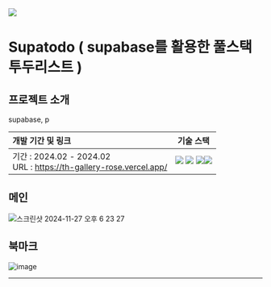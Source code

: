 <img src="https://capsule-render.vercel.app/api?type=waving&color=64d8fe&height=150&section=header" />

# Supatodo ( supabase를 활용한 풀스택 투두리스트 )

## 프로젝트 소개
supabase, p

개발 기간 및 링크|기술 스택|
|:---|:---:|
|기간 : 2024.02 - 2024.02<br>URL : <https://th-gallery-rose.vercel.app/><br>|<img src="https://img.shields.io/badge/Typescript-000?style=flat-square&logo=typescript&logoColor=#3178C6"/> <img src="https://img.shields.io/badge/ReactJs-000?style=flat-square&logo=react&logoColor=#61DAFB"/> <img src="https://img.shields.io/badge/NextJs-000?style=flat-square&logo=nextdotjs&logoColor=#000000"/><img src="https://img.shields.io/badge/Sass Module-000?style=flat-square&logo=Sass&logoColor=#CC6699"/>

## 메인 
![스크린샷 2024-11-27 오후 6 23 27](https://github.com/user-attachments/assets/a37e519b-1fd6-446a-b15d-ceea2ec3f8fb)

## 북마크
![image](https://github.com/user-attachments/assets/d86ab664-0096-45ed-a8d3-f5c34d769f2b)


---
